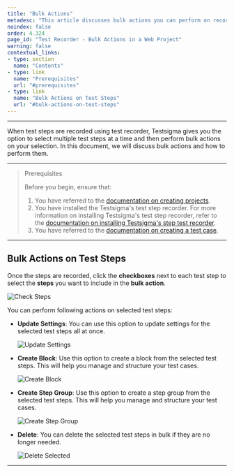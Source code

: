 ```yaml
---
title: "Bulk Actions"
metadesc: "This article discusses bulk actions you can perform on recorded test steps in Testsigma’s test recorder UI for an android, iOS or a web project"
noindex: false
order: 4.324
page_id: "Test Recorder - Bulk Actions in a Web Project"
warning: false
contextual_links:
- type: section
  name: "Contents"
- type: link
  name: "Prerequisites"
  url: "#prerequisites"
- type: link
  name: "Bulk Actions on Test Steps"
  url: "#bulk-actions-on-test-steps"
---
```


---

When test steps are recorded using test recorder, Testsigma gives you the option to select multiple test steps at a time and then perform bulk actions on your selection. In this document, we will discuss bulk actions and how to perform them.


---

> <p id="prerequisites">Prerequisites</p>
>
> Before you begin, ensure that:
> 1. You have referred to the [documentation on creating projects](https://testsigma.com/docs/projects/overview/).
> 1. You have installed the Testsigma's test step recorder. For more information on installing Testsigma's test step recorder, refer to the [documentation on installing Testsigma's step test recorder](https://testsigma.com/docs/test-step-recorder/install-chrome-extension/).
> 2. You have referred to the [documentation on creating a test case](https://testsigma.com/docs/test-cases/manage/add-edit-delete/).

---

## **Bulk Actions on Test Steps**

Once the steps are recorded, click the **checkboxes** next to each test step to select the **steps** you want to include in the **bulk action**.

![Check Steps](https://s3.amazonaws.com/static-docs.testsigma.com/new_images/projects/applications/BulkActionsOnTestSteps.png)

You can perform following actions on selected test steps:

- **Update Settings**: You can use this option to update settings for the selected test steps all at once.
      
    ![Update Settings](https://s3.amazonaws.com/static-docs.testsigma.com/new_images/projects/applications/BulkUpdate_Settings.png)

- **Create Block**: Use this option to create a block from the selected test steps. This will help you manage and structure your test cases.

    ![Create Block](https://s3.amazonaws.com/static-docs.testsigma.com/new_images/projects/applications/CreateBlock_BulkActions.png)

- **Create Step Group**: Use this option to create a step group from the selected test steps. This will help you manage and structure your test cases.
    
    ![Create Step Group](https://s3.amazonaws.com/static-docs.testsigma.com/new_images/projects/applications/StepGroup_BulkAction.png)


- **Delete**: You can delete the selected test steps in bulk if they are no longer needed.

    ![Delete Selected](https://s3.amazonaws.com/static-docs.testsigma.com/new_images/projects/applications/Delete_BulkAction.png) 

---